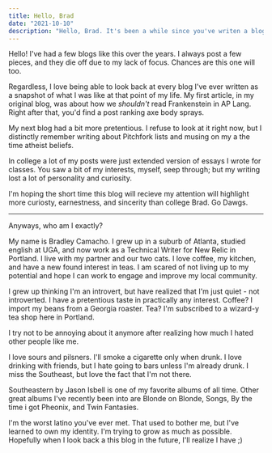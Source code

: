 ```yaml
---
title: Hello, Brad
date: "2021-10-10"
description: "Hello, Brad. It's been a while since you've writen a blog. Let's introduce ourselves."
---
```


Hello! I've had a few blogs like this over the years. I always post a few pieces, and they die off due to my lack of focus. Chances are this one will too.

Regardless, I love being able to look back at every blog I've ever written as a snapshot of what I was like at that point of my life. My first article, in my original blog, was about how we *shouldn't* read Frankenstein in AP Lang. Right after that, you'd find a post ranking axe body sprays. 

My next blog had a bit more pretentious. I refuse to look at it right now, but I distinctly remember writing about Pitchfork lists and musing on my a the time atheist beliefs.  

In college a lot of my posts were just extended version of essays I wrote for classes. You saw a bit of my interests, myself, seep through; but my writing lost a lot of personality and curiosity.

I'm hoping the short time this blog will recieve my attention will highlight more curiosty, earnestness, and sincerity than college Brad. Go Dawgs.

__________

Anyways, who am I exactly?

My name is Bradley Camacho. I grew up in a suburb of Atlanta, studied english at UGA, and now work as a Technical Writer for New Relic in Portland. I live with my partner and our two cats. I love coffee, my kitchen, and have a new found interest in teas. I am scared of not living up to my potential and hope I can work to engage and improve my local community. 

I grew up thinking I'm an introvert, but have realized that I'm just quiet - not introverted. I have a pretentious taste in practically any interest. Coffee? I import my beans from a Georgia roaster. Tea? I'm subscribed to a wizard-y tea shop here in Portland.

I try not to be annoying about it anymore after realizing how much I hated other people like me. 

I love sours and pilsners. I'll smoke a cigarette only when drunk. I love drinking with friends, but I hate going to bars unless I'm already drunk. I miss the Southeast, but love the fact that I'm not there. 

Southeastern by Jason Isbell is one of my favorite albums of all time. Other great albums I've recently been into are Blonde on Blonde, Songs, By the time i got Pheonix, and Twin Fantasies. 

I'm the worst latino you've ever met. That used to bother me, but I've learned to own my identity. I'm trying to grow as much as possible. Hopefully when I look back a this blog in the future, I'll realize I have ;)

